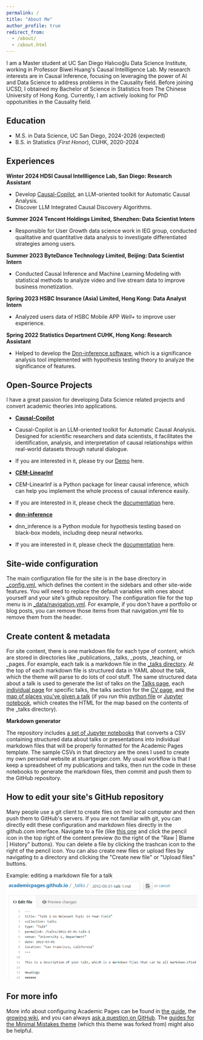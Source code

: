 ```yaml
---
permalink: /
title: "About Me"
author_profile: true
redirect_from: 
  - /about/
  - /about.html
---
```


I am a Master student at UC San Diego Halıcıoğlu Data Science Institute, working in Professor Biwei Huang's Causal Intellligence Lab. My research interests are in Causal Inference, focusing on leveraging the power of AI and Data Science to address problems in the Causality field.
Before joining UCSD, I obtained my Bachelor of Science in Statistics from The Chinese University of Hong Kong. Currently, I am actively looking for PhD oppotunities in the Causality field.


Education
------
* M.S. in Data Science, UC San Diego, 2024-2026 (expected)
* B.S. in Statistics (*First Honor*), CUHK, 2020-2024 


Experiences
------

**Winter 2024 HDSI Causal Intellligence Lab, San Diego: Research Assistant**
-  Develop [Causal-Copilot](https://github.com/Lancelot39/Causal-Copilot), an LLM-oriented toolkit for Automatic Causal Analysis.
- Discover LLM Integrated Causal Discovery Algorithms.

**Summer 2024 Tencent Holdings Limited, Shenzhen: Data Scientist Intern**  
- Responsible for User Growth data science work in IEG group, conducted qualitative and quantitative data analysis to investigate differentiated strategies among users.

**Summer 2023 ByteDance Technology Limited, Beijing: Data Scientist Intern**
- Conducted Causal Inference and Machine Learning Modeling with statistical methods to analyze video and live stream data to improve business monetization.

**Spring 2023 HSBC Insurance (Asia) Limited, Hong Kong: Data Analyst Intern**
- Analyzed users data of HSBC Mobile APP *Well+* to improve user experience.

**Spring 2022 Statistics Department CUHK, Hong Kong: Research Assistant**
- Helped to develop the [Dnn-inference software](https://github.com/statmlben/dnn-inference), which is a significance analysis tool implemented with hypothesis testing theory to analyze the significance of features.

Open-Source Projects
------
I have a great passion for developing Data Science related projects and convert academic theories into applications.

- [**Causal-Copilot**](https://github.com/Lancelot39/Causal-Copilot)
- Causal-Copilot is an LLM-oriented toolkit for Automatic Causal Analysis. Designed for scientific researchers and data scientists, it facilitates the identification, analysis, and interpretation of causal relationships within real-world datasets through natural dialogue.
- If you are interested in it, please try our [Demo](https://huggingface.co/spaces/Causal-Copilot/Causal-Copilot) here.

- [**CEM-LinearInf**](https://github.com/WenyiWU0111/CEM_LinearInf)
- CEM-LinearInf is a Python package for linear causal inference, which can help you implement the whole process of causal inference easily.
- If you are interested in it, please check the [documentation](https://cem-linearinf.readthedocs.io/en/latest/) here.

- [**dnn-inference**](https://github.com/statmlben/dnn-inference)
- dnn_inference is a Python module for hypothesis testing based on black-box models, including deep neural networks.
- If you are interested in it, please check the [documentation](https://dnn-inference.readthedocs.io) here.


Site-wide configuration
------
The main configuration file for the site is in the base directory in [_config.yml](https://github.com/academicpages/academicpages.github.io/blob/master/_config.yml), which defines the content in the sidebars and other site-wide features. You will need to replace the default variables with ones about yourself and your site's github repository. The configuration file for the top menu is in [_data/navigation.yml](https://github.com/academicpages/academicpages.github.io/blob/master/_data/navigation.yml). For example, if you don't have a portfolio or blog posts, you can remove those items from that navigation.yml file to remove them from the header. 

Create content & metadata
------
For site content, there is one markdown file for each type of content, which are stored in directories like _publications, _talks, _posts, _teaching, or _pages. For example, each talk is a markdown file in the [_talks directory](https://github.com/academicpages/academicpages.github.io/tree/master/_talks). At the top of each markdown file is structured data in YAML about the talk, which the theme will parse to do lots of cool stuff. The same structured data about a talk is used to generate the list of talks on the [Talks page](https://academicpages.github.io/talks), each [individual page](https://academicpages.github.io/talks/2012-03-01-talk-1) for specific talks, the talks section for the [CV page](https://academicpages.github.io/cv), and the [map of places you've given a talk](https://academicpages.github.io/talkmap.html) (if you run this [python file](https://github.com/academicpages/academicpages.github.io/blob/master/talkmap.py) or [Jupyter notebook](https://github.com/academicpages/academicpages.github.io/blob/master/talkmap.ipynb), which creates the HTML for the map based on the contents of the _talks directory).

**Markdown generator**

The repository includes [a set of Jupyter notebooks](https://github.com/academicpages/academicpages.github.io/tree/master/markdown_generator
) that converts a CSV containing structured data about talks or presentations into individual markdown files that will be properly formatted for the Academic Pages template. The sample CSVs in that directory are the ones I used to create my own personal website at stuartgeiger.com. My usual workflow is that I keep a spreadsheet of my publications and talks, then run the code in these notebooks to generate the markdown files, then commit and push them to the GitHub repository.

How to edit your site's GitHub repository
------
Many people use a git client to create files on their local computer and then push them to GitHub's servers. If you are not familiar with git, you can directly edit these configuration and markdown files directly in the github.com interface. Navigate to a file (like [this one](https://github.com/academicpages/academicpages.github.io/blob/master/_talks/2012-03-01-talk-1.md) and click the pencil icon in the top right of the content preview (to the right of the "Raw | Blame | History" buttons). You can delete a file by clicking the trashcan icon to the right of the pencil icon. You can also create new files or upload files by navigating to a directory and clicking the "Create new file" or "Upload files" buttons. 

Example: editing a markdown file for a talk
![Editing a markdown file for a talk](/images/editing-talk.png)

For more info
------
More info about configuring Academic Pages can be found in [the guide](https://academicpages.github.io/markdown/), the [growing wiki](https://github.com/academicpages/academicpages.github.io/wiki), and you can always [ask a question on GitHub](https://github.com/academicpages/academicpages.github.io/discussions). The [guides for the Minimal Mistakes theme](https://mmistakes.github.io/minimal-mistakes/docs/configuration/) (which this theme was forked from) might also be helpful.
